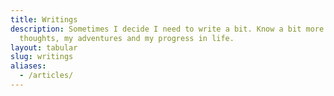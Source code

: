 ```yaml
---
title: Writings
description: Sometimes I decide I need to write a bit. Know a bit more about me, my
  thoughts, my adventures and my progress in life.
layout: tabular
slug: writings
aliases:
  - /articles/
---
```

